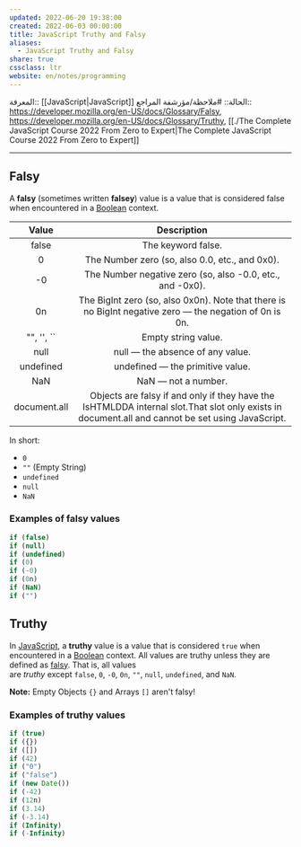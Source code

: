 ```yaml
---
updated: 2022-06-20 19:38:00
created: 2022-06-03 00:00:00
title: JavaScript Truthy and Falsy
aliases:
  - JavaScript Truthy and Falsy
share: true
cssclass: ltr
website: en/notes/programming
---
```


المعرفة:: [[JavaScript|JavaScript]]
الحالة:: #ملاحظة/مؤرشفة
المراجع:: <https://developer.mozilla.org/en-US/docs/Glossary/Falsy>, <https://developer.mozilla.org/en-US/docs/Glossary/Truthy>, [[./The Complete JavaScript Course 2022 From Zero to Expert|The Complete JavaScript Course 2022 From Zero to Expert]]

---

## Falsy

A **falsy** (sometimes written **falsey**) value is a value that is considered false when encountered in a [Boolean](https://developer.mozilla.org/en-US/docs/Glossary/Boolean) context.

|  **Value**   |                                                                 **Description**                                                                  |
| :----------: | :----------------------------------------------------------------------------------------------------------------------------------------------: |
|    false     |                                                                The keyword false.                                                                |
|      0       |                                                  The Number zero (so, also 0.0, etc., and 0x0).                                                  |
|      -0      |                                            The Number negative zero (so, also -0.0, etc., and -0x0).                                             |
|      0n      |                     The BigInt zero (so, also 0x0n). Note that there is no BigInt negative zero — the negation of 0n is 0n.                      |
| "", '', \`\` |                                                               Empty string value.                                                                |
|     null     |                                                         null — the absence of any value.                                                         |
|  undefined   |                                                         undefined — the primitive value.                                                         |
|     NaN      |                                                               NaN — not a number.                                                                |
| document.all | Objects are falsy if and only if they have the IsHTMLDDA internal slot.That slot only exists in document.all and cannot be set using JavaScript. |

In short:

- `0`
- `""` (Empty String)
- `undefined`
- `null`
- `NaN`

### Examples of falsy values

```js
if (false)
if (null)
if (undefined)
if (0)
if (-0)
if (0n)
if (NaN)
if ("")
```

## Truthy

In [JavaScript](https://developer.mozilla.org/en-US/docs/Glossary/JavaScript), a **truthy** value is a value that is considered `true` when encountered in a [Boolean](https://developer.mozilla.org/en-US/docs/Glossary/Boolean) context. All values are truthy unless they are defined as [falsy](https://developer.mozilla.org/en-US/docs/Glossary/Falsy). That is, all values are *truthy* except `false`, `0`, `-0`, `0n`, `""`, `null`, `undefined`, and `NaN`.

**Note:** Empty Objects `{}` and Arrays `[]` aren't falsy!

### Examples of truthy values

```js
if (true)
if ({})
if ([])
if (42)
if ("0")
if ("false")
if (new Date())
if (-42)
if (12n)
if (3.14)
if (-3.14)
if (Infinity)
if (-Infinity)
```
